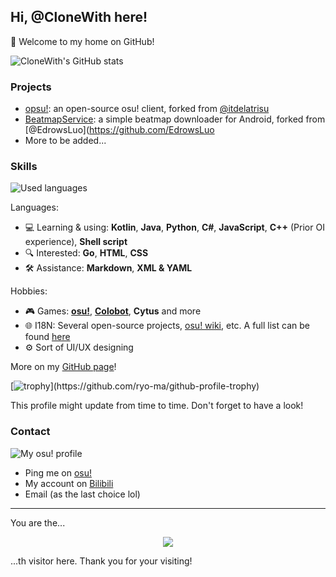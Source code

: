 ## Hi, @CloneWith here!

👋 Welcome to my home on GitHub!

![CloneWith's GitHub stats](https://github-readme-stats.vercel.app/api?username=CloneWith&show_icons=true)

### Projects

- [opsu!](https://github.com/clonewith/opsu): an open-source osu! client, forked from [@itdelatrisu](https://github.com/itdelatrisu)
- [BeatmapService](https://github.com/clonewith/beatmapservice): a simple beatmap downloader for Android, forked from [@EdrowsLuo](https://github.com/EdrowsLuo
- More to be added...

### Skills

![Used languages](https://github-readme-stats.vercel.app/api/top-langs/?username=CloneWith&layout=compact&langs_count=7)

Languages:

- 💻 Learning & using: **Kotlin**, **Java**, **Python**, **C#**, **JavaScript**, **C++** (Prior OI experience), **Shell script**
- 🔍 Interested: **Go**, **HTML**, **CSS**
- 🛠️ Assistance: **Markdown**, **XML & YAML**

Hobbies:

- 🎮 Games: **[osu!](https://osu.ppy.sh)**, **[Colobot](https://colobot.info)**, **Cytus** and more
- 🌐 I18N: Several open-source projects, [osu! wiki](https://github.com/ppy/osu-wiki), etc. A full list can be found [here](https://clonewith.github.io/translation/log)
- ⚙️ Sort of UI/UX designing

More on my [GitHub page](https://clonewith.github.io)!

[![trophy](https://github-profile-trophy.vercel.app/?username=CloneWith&theme=onestar&no-frame=true&rank=-?)](https://github.com/ryo-ma/github-profile-trophy)

This profile might update from time to time. Don't forget to have a look!

### Contact

![My osu! profile](https://osekai.net/profiles/img/banner.svg?id=30973609)

- Ping me on [osu!](https://osu.ppy.sh/users/30973609)
- My account on [Bilibili](https://space.bilibili.com/2046252132)
- Email (as the last choice lol)

---

You are the...
<p align="center"><img align="center" src="https://profile-counter.glitch.me/{CloneWith}/count.svg" /></p> 
...th visitor here. Thank you for your visiting!
